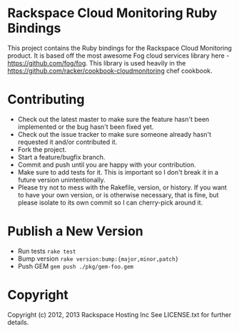 # Rackspace Cloud Monitoring Ruby Bindings

This project contains the Ruby bindings for the Rackspace Cloud Monitoring product.  It is based off the most awesome Fog cloud services library here - https://github.com/fog/fog.  This library is used heavily in the https://github.com/racker/cookbook-cloudmonitoring chef cookbook.

# Contributing
 
* Check out the latest master to make sure the feature hasn't been implemented or the bug hasn't been fixed yet.
* Check out the issue tracker to make sure someone already hasn't requested it and/or contributed it.
* Fork the project.
* Start a feature/bugfix branch.
* Commit and push until you are happy with your contribution.
* Make sure to add tests for it. This is important so I don't break it in a future version unintentionally.
* Please try not to mess with the Rakefile, version, or history. If you want to have your own version, or is otherwise necessary, that is fine, but please isolate to its own commit so I can cherry-pick around it.

# Publish a New Version

* Run tests `rake test`
* Bump version `rake version:bump:{major,minor,patch}`
* Push GEM `gem push ./pkg/gem-foo.gem`

# Copyright

Copyright (c) 2012, 2013 Rackspace Hosting Inc See LICENSE.txt for further details.
